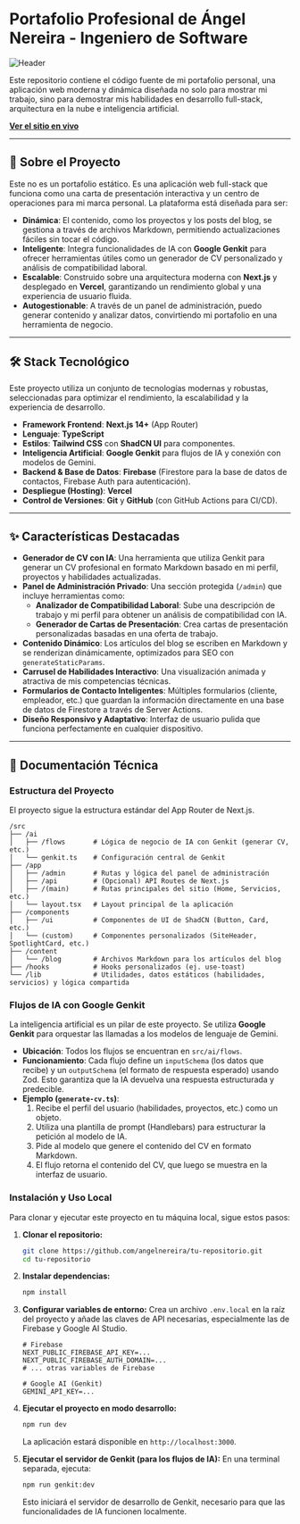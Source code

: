 
# Portafolio Profesional de Ángel Nereira - Ingeniero de Software

![Header](https://picsum.photos/seed/readme-header/1200/300)

Este repositorio contiene el código fuente de mi portafolio personal, una aplicación web moderna y dinámica diseñada no solo para mostrar mi trabajo, sino para demostrar mis habilidades en desarrollo full-stack, arquitectura en la nube e inteligencia artificial.

**[Ver el sitio en vivo](https://angelnereira.com)**

---

## 🚀 Sobre el Proyecto

Este no es un portafolio estático. Es una aplicación web full-stack que funciona como una carta de presentación interactiva y un centro de operaciones para mi marca personal. La plataforma está diseñada para ser:

*   **Dinámica**: El contenido, como los proyectos y los posts del blog, se gestiona a través de archivos Markdown, permitiendo actualizaciones fáciles sin tocar el código.
*   **Inteligente**: Integra funcionalidades de IA con **Google Genkit** para ofrecer herramientas útiles como un generador de CV personalizado y análisis de compatibilidad laboral.
*   **Escalable**: Construido sobre una arquitectura moderna con **Next.js** y desplegado en **Vercel**, garantizando un rendimiento global y una experiencia de usuario fluida.
*   **Autogestionable**: A través de un panel de administración, puedo generar contenido y analizar datos, convirtiendo mi portafolio en una herramienta de negocio.

---

## 🛠️ Stack Tecnológico

Este proyecto utiliza un conjunto de tecnologías modernas y robustas, seleccionadas para optimizar el rendimiento, la escalabilidad y la experiencia de desarrollo.

*   **Framework Frontend**: **Next.js 14+** (App Router)
*   **Lenguaje**: **TypeScript**
*   **Estilos**: **Tailwind CSS** con **ShadCN UI** para componentes.
*   **Inteligencia Artificial**: **Google Genkit** para flujos de IA y conexión con modelos de Gemini.
*   **Backend & Base de Datos**: **Firebase** (Firestore para la base de datos de contactos, Firebase Auth para autenticación).
*   **Despliegue (Hosting)**: **Vercel**
*   **Control de Versiones**: **Git** y **GitHub** (con GitHub Actions para CI/CD).

---

## ✨ Características Destacadas

*   **Generador de CV con IA**: Una herramienta que utiliza Genkit para generar un CV profesional en formato Markdown basado en mi perfil, proyectos y habilidades actualizadas.
*   **Panel de Administración Privado**: Una sección protegida (`/admin`) que incluye herramientas como:
    *   **Analizador de Compatibilidad Laboral**: Sube una descripción de trabajo y mi perfil para obtener un análisis de compatibilidad con IA.
    *   **Generador de Cartas de Presentación**: Crea cartas de presentación personalizadas basadas en una oferta de trabajo.
*   **Contenido Dinámico**: Los artículos del blog se escriben en Markdown y se renderizan dinámicamente, optimizados para SEO con `generateStaticParams`.
*   **Carrusel de Habilidades Interactivo**: Una visualización animada y atractiva de mis competencias técnicas.
*   **Formularios de Contacto Inteligentes**: Múltiples formularios (cliente, empleador, etc.) que guardan la información directamente en una base de datos de Firestore a través de Server Actions.
*   **Diseño Responsivo y Adaptativo**: Interfaz de usuario pulida que funciona perfectamente en cualquier dispositivo.

---

## 📄 Documentación Técnica

### Estructura del Proyecto

El proyecto sigue la estructura estándar del App Router de Next.js.

```
/src
├── /ai
│   ├── /flows       # Lógica de negocio de IA con Genkit (generar CV, etc.)
│   └── genkit.ts    # Configuración central de Genkit
├── /app
│   ├── /admin       # Rutas y lógica del panel de administración
│   ├── /api         # (Opcional) API Routes de Next.js
│   ├── /(main)      # Rutas principales del sitio (Home, Servicios, etc.)
│   └── layout.tsx   # Layout principal de la aplicación
├── /components
│   ├── /ui          # Componentes de UI de ShadCN (Button, Card, etc.)
│   └── (custom)     # Componentes personalizados (SiteHeader, SpotlightCard, etc.)
├── /content
│   └── /blog        # Archivos Markdown para los artículos del blog
├── /hooks           # Hooks personalizados (ej. use-toast)
└── /lib             # Utilidades, datos estáticos (habilidades, servicios) y lógica compartida
```

### Flujos de IA con Google Genkit

La inteligencia artificial es un pilar de este proyecto. Se utiliza **Google Genkit** para orquestar las llamadas a los modelos de lenguaje de Gemini.

*   **Ubicación**: Todos los flujos se encuentran en `src/ai/flows`.
*   **Funcionamiento**: Cada flujo define un `inputSchema` (los datos que recibe) y un `outputSchema` (el formato de respuesta esperado) usando Zod. Esto garantiza que la IA devuelva una respuesta estructurada y predecible.
*   **Ejemplo (`generate-cv.ts`)**:
    1.  Recibe el perfil del usuario (habilidades, proyectos, etc.) como un objeto.
    2.  Utiliza una plantilla de prompt (Handlebars) para estructurar la petición al modelo de IA.
    3.  Pide al modelo que genere el contenido del CV en formato Markdown.
    4.  El flujo retorna el contenido del CV, que luego se muestra en la interfaz de usuario.

### Instalación y Uso Local

Para clonar y ejecutar este proyecto en tu máquina local, sigue estos pasos:

1.  **Clonar el repositorio:**
    ```bash
    git clone https://github.com/angelnereira/tu-repositorio.git
    cd tu-repositorio
    ```

2.  **Instalar dependencias:**
    ```bash
    npm install
    ```

3.  **Configurar variables de entorno:**
    Crea un archivo `.env.local` en la raíz del proyecto y añade las claves de API necesarias, especialmente las de Firebase y Google AI Studio.
    ```env
    # Firebase
    NEXT_PUBLIC_FIREBASE_API_KEY=...
    NEXT_PUBLIC_FIREBASE_AUTH_DOMAIN=...
    # ... otras variables de Firebase

    # Google AI (Genkit)
    GEMINI_API_KEY=...
    ```

4.  **Ejecutar el proyecto en modo desarrollo:**
    ```bash
    npm run dev
    ```
    La aplicación estará disponible en `http://localhost:3000`.

5.  **Ejecutar el servidor de Genkit (para los flujos de IA):**
    En una terminal separada, ejecuta:
    ```bash
    npm run genkit:dev
    ```
    Esto iniciará el servidor de desarrollo de Genkit, necesario para que las funcionalidades de IA funcionen localmente.

